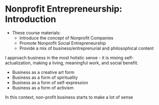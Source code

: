 # Nonprofit Entrepreneurship: Introduction

* These course materials:
  * Introduce the concept of Nonprofit Companies
  * Promote Nonprofit Social Entrepreneurship
  * Provide a mix of business/entreprenurial and philosophical content

I approach business in the most holistic sense - it is mixing self-actualization, making a living, meaningful work, and social benefit.

* Business as a creative art form
* Business as a form of spirituality
* Business as a form of self-expression
* Business as a form of activism

In this context, non-profit business starts to make a lot of sense

